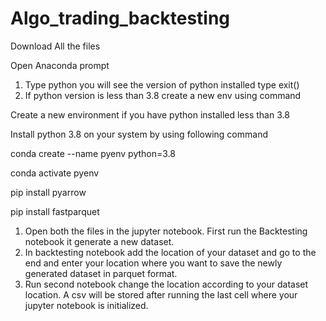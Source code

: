 # Algo_trading_backtesting

Download All the files 


Open Anaconda prompt 
1. Type python you will see the version of python installed type exit() 
2. If python version is less than 3.8 create a new env using command  


Create a new environment if you have python installed less than 3.8 

Install python 3.8 on your system by using following command 

conda create --name pyenv python=3.8

conda activate pyenv 

pip install pyarrow

pip install fastparquet





1. Open both the files in the jupyter notebook. First run the Backtesting notebook it generate a new dataset. 
2. In backtesting notebook add the location of your dataset and go to the end and enter your location where you want to save the newly generated dataset in parquet format. 
3. Run second notebook change the location according to your dataset location. A csv will be stored after running the last cell where your jupyter notebook is initialized. 
